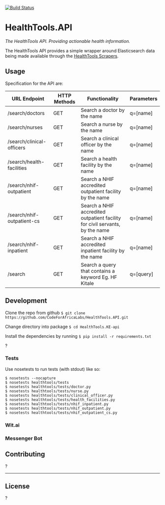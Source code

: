 [![Build Status](https://travis-ci.org/CodeForAfricaLabs/HealthTools.API.svg?branch=master)](https://travis-ci.org/CodeForAfricaLabs/HealthTools.API)

# HealthTools.API

_The HealthTools API. Providing actionable health information._

The HealthTools API provides a simple wrapper around Elasticsearch data being made available through the [HealthTools Scrapers](https://github.com/CodeForAfrica-SCRAPERS/healthtools_ke).

## Usage

Specification for the API are:

| URL Endpoint               | HTTP Methods | Functionality                                                                 | Parameters |
|----------------------------|--------------|-------------------------------------------------------------------------------|------------|
| /search/doctors            | GET          | Search a doctor by the name                                                   | q=[name]   |
| /search/nurses             | GET          | Search a nurse by the name                                                    | q=[name]   |
| /search/clinical-officers  | GET          | Search a clinical officer by the name                                         | q=[name]   |
| /search/health-facilities  | GET          | Search a health facility by the name                                          | q=[name]   |
| /search/nhif-outpatient    | GET          | Search a NHIF accredited outpatient facility by the name                      | q=[name]   |
| /search/nhif-outpatient-cs | GET          | Search a NHIF accredited outpatient  facility for civil servants, by the name | q=[name]   |
| /search/nhif-inpatient     | GET          | Search a NHIF accredited inpatient facility by the name                       | q=[name]   |
| /search                    | GET          | Search a query that contains a keyword Eg. HF Kitale                          | q=[query]  |

## Development

Clone the repo from github `$ git clone https://github.com/CodeForAfricaLabs/HealthTools.API.git`

Change directory into package `$ cd HealthTools.KE-api`

Install the dependencies by running `$ pip install -r requirements.txt`

?

### Tests

Use nosetests to run tests (with stdout) like so:

```
$ nosetests --nocapture
$ nosetests healthtools/tests
$ nosetests healthtools/tests/doctor.py
$ nosetests healthtools/tests/nurse.py
$ nosetests healthtools/tests/clinical_officer.py
$ nosetests healthtools/tests/health_facilities.py
$ nosetests healthtools/tests/nhif_inpatient.py
$ nosetests healthtools/tests/nhif_outpatient.py
$ nosetests healthtools/tests/nhif_outpatient_cs.py
```
### Wit.ai

### Messenger Bot

## Contributing

?

---

## License

?

